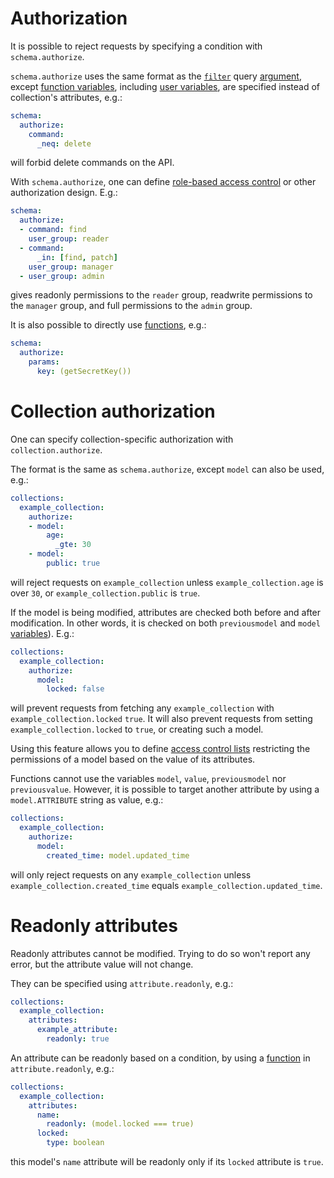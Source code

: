 # Authorization

It is possible to reject requests by specifying a condition with
`schema.authorize`.

`schema.authorize` uses the same format as the [`filter`](filtering.md) query
[argument](rpc.md#rpc), except [function variables](functions.md#variables),
including [user variables](functions.md#user-variables), are specified instead
of collection's attributes, e.g.:

```yml
schema:
  authorize:
    command:
      _neq: delete
```

will forbid delete commands on the API.

With `schema.authorize`, one can define
[role-based access control](https://en.wikipedia.org/wiki/Role-based_access_control) or other
authorization design. E.g.:

```yml
schema:
  authorize:
  - command: find
    user_group: reader
  - command:
      _in: [find, patch]
    user_group: manager
  - user_group: admin
```

gives readonly permissions to the `reader` group, readwrite permissions
to the `manager` group, and full permissions to the `admin` group.

It is also possible to directly use [functions](functions.md), e.g.:

```yml
schema:
  authorize:
    params:
      key: (getSecretKey())
```

# Collection authorization

One can specify collection-specific authorization with `collection.authorize`.

The format is the same as `schema.authorize`, except `model` can also be used,
e.g.:

```yml
collections:
  example_collection:
    authorize:
    - model:
        age:
          _gte: 30
    - model:
        public: true
```

will reject requests on `example_collection` unless `example_collection.age`
is over `30`, or `example_collection.public` is `true`.

If the model is being modified, attributes are checked both before and after
modification. In other words, it is checked on both `previousmodel` and
`model` [variables](functions.md#variables)). E.g.:

```yml
collections:
  example_collection:
    authorize:
      model:
        locked: false
```

will prevent requests from fetching any `example_collection` with
`example_collection.locked` `true`. It will also prevent requests from setting
`example_collection.locked` to `true`, or creating such a model.

Using this feature allows you to define
[access control lists](https://en.wikipedia.org/wiki/Access_control_list)
restricting the permissions of a model based on the value of its attributes.

Functions cannot use the variables `model`, `value`, `previousmodel` nor
`previousvalue`. However, it is possible to target another attribute by using
a `model.ATTRIBUTE` string as value, e.g.:

```yml
collections:
  example_collection:
    authorize:
      model:
        created_time: model.updated_time
```

will only reject requests on any `example_collection` unless
`example_collection.created_time` equals `example_collection.updated_time`.

# Readonly attributes

Readonly attributes cannot be modified.
Trying to do so won't report any error, but the attribute value will not change.

They can be specified using `attribute.readonly`, e.g.:

```yml
collections:
  example_collection:
    attributes:
      example_attribute:
        readonly: true
```

An attribute can be readonly based on a condition, by using a
[function](function.md) in `attribute.readonly`, e.g.:

```yml
collections:
  example_collection:
    attributes:
      name:
        readonly: (model.locked === true)
      locked:
        type: boolean
```

this model's `name` attribute will be readonly only if its `locked` attribute is
`true`.

